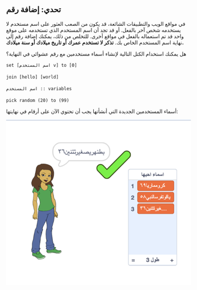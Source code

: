 ## تحدي: إضافة رقم

في مواقع الويب والتطبيقات الشائعة، قد يكون من الصعب العثور على اسم مستخدم لا يستخدمه شخص آخر بالفعل. أو قد تجد أن اسم المستخدم الذي تستخدمه على موقع واحد قد تم استعماله بالفعل في مواقع أخرى. للتخلص من ذلك، يمكنك إضافة رقم إلى نهاية اسم المستخدم الخاص بك. **تذكر لا تستخدم عمرك أو تاريخ ميلادك أو سنة ميلادك.**

هل يمكنك استخدام الكتل التالية لإنشاء أسماء مستخدمين مع رقم عشوائي في النهاية؟

```blocks3
set [اسم المستخدم v] to [0]

join [hello] [world]

اسم المستخدم :: variables

pick random (20) to (99)
```

أسماء المستخدمين الجديدة التي أنشأتها يجب أن تحتوي الآن على أرقام في نهايتها:

![لقطة الشاشة](images/usernames-with-numbers.png)